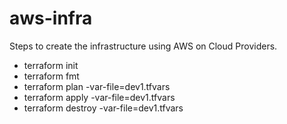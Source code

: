 # aws-infra

Steps to create the infrastructure using AWS on Cloud Providers.
- terraform init
- terraform fmt
- terraform plan -var-file=dev1.tfvars
- terraform apply -var-file=dev1.tfvars
- terraform destroy -var-file=dev1.tfvars